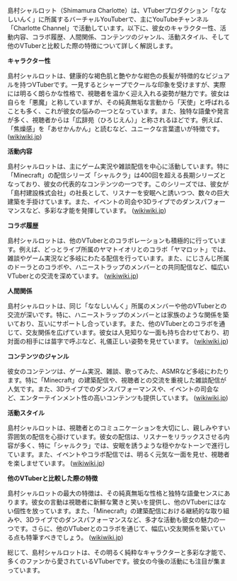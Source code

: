 島村シャルロット（Shimamura Charlotte）は、VTuberプロダクション「ななしいんく」に所属するバーチャルYouTuberで、主にYouTubeチャンネル「Charlotte Channel」で活動しています。以下に、彼女のキャラクター性、活動内容、コラボ履歴、人間関係、コンテンツのジャンル、活動スタイル、そして他のVTuberと比較した際の特徴について詳しく解説します。

**キャラクター性**

島村シャルロットは、健康的な褐色肌と艶やかな紺色の長髪が特徴的なビジュアルを持つVTuberです。一見するとシャープでクールな印象を受けますが、実際には明るく朗らかな性格で、視聴者を温かく迎え入れる姿勢が魅力です。彼女は自らを「悪魔」と称していますが、その純真無垢な言動から「天使」と呼ばれることも多く、これが彼女の悩みの一つとなっています。また、独特な語彙や発言が多く、視聴者からは「広辞苑（ひろじえん）」と称されるほどです。例えば、「焦燥感」を「あせかんかん」と読むなど、ユニークな言葉遣いが特徴です。 ([wikiwiki.jp](https://wikiwiki.jp/774inc/%E5%B3%B6%E6%9D%91%E3%82%B7%E3%83%A3%E3%83%AB%E3%83%AD%E3%83%83%E3%83%88?utm_source=openai))

**活動内容**

島村シャルロットは、主にゲーム実況や雑談配信を中心に活動しています。特に「Minecraft」の配信シリーズ「シャルクラ」は400回を超える長期シリーズとなっており、彼女の代表的なコンテンツの一つです。このシリーズでは、彼女が「島村建設株式会社」の社長として、リスナーを安眠へと誘いつつ、数々の巨大建築を手掛けています。また、イベントの司会や3Dライブでのダンスパフォーマンスなど、多彩な才能を発揮しています。 ([wikiwiki.jp](https://wikiwiki.jp/774inc/%E5%B3%B6%E6%9D%91%E3%82%B7%E3%83%A3%E3%83%AB%E3%83%AD%E3%83%83%E3%83%88?utm_source=openai))

**コラボ履歴**

島村シャルロットは、他のVTuberとのコラボレーションも積極的に行っています。例えば、どっとライブ所属のヤマトイオリとのコラボ「ヤマロット」では、雑談やゲーム実況など多岐にわたる配信を行っています。また、にじさんじ所属のドーラとのコラボや、ハニーストラップのメンバーとの共同配信など、幅広いVTuberとの交流を深めています。 ([wikiwiki.jp](https://wikiwiki.jp/774inc/%E3%82%B3%E3%83%A9%E3%83%9C%E4%B8%80%E8%A6%A7%E8%A1%A8/%E3%83%A4%E3%83%9E%E3%83%AD%E3%83%83%E3%83%88?utm_source=openai))

**人間関係**

島村シャルロットは、同じ「ななしいんく」所属のメンバーや他のVTuberとの交流が深いです。特に、ハニーストラップのメンバーとは家族のような関係を築いており、互いにサポートし合っています。また、他のVTuberとのコラボを通じて、交友関係を広げています。彼女は人見知りな一面も持ち合わせており、初対面の相手には苗字で呼ぶなど、礼儀正しい姿勢を見せています。 ([wikiwiki.jp](https://wikiwiki.jp/774inc/%E5%B3%B6%E6%9D%91%E3%82%B7%E3%83%A3%E3%83%AB%E3%83%AD%E3%83%83%E3%83%88?utm_source=openai))

**コンテンツのジャンル**

彼女のコンテンツは、ゲーム実況、雑談、歌ってみた、ASMRなど多岐にわたります。特に「Minecraft」の建築配信や、視聴者との交流を重視した雑談配信が人気です。また、3Dライブでのダンスパフォーマンスや、イベントの司会など、エンターテインメント性の高いコンテンツも提供しています。 ([wikiwiki.jp](https://wikiwiki.jp/774inc/%E5%B3%B6%E6%9D%91%E3%82%B7%E3%83%A3%E3%83%AB%E3%83%AD%E3%83%83%E3%83%88?utm_source=openai))

**活動スタイル**

島村シャルロットは、視聴者とのコミュニケーションを大切にし、親しみやすい雰囲気の配信を心掛けています。彼女の配信は、リスナーをリラックスさせる内容が多く、特に「シャルクラ」では、安眠を誘うような穏やかなトーンで進行しています。また、イベントやコラボ配信では、明るく元気な一面を見せ、視聴者を楽しませています。 ([wikiwiki.jp](https://wikiwiki.jp/774inc/%E5%B3%B6%E6%9D%91%E3%82%B7%E3%83%A3%E3%83%AB%E3%83%AD%E3%83%83%E3%83%88?utm_source=openai))

**他のVTuberと比較した際の特徴**

島村シャルロットの最大の特徴は、その純真無垢な性格と独特な語彙センスにあります。彼女の言動は視聴者に新鮮な驚きと笑いを提供し、他のVTuberにはない個性を放っています。また、「Minecraft」の建築配信における継続的な取り組みや、3Dライブでのダンスパフォーマンスなど、多才な活動も彼女の魅力の一つです。さらに、他のVTuberとのコラボを通じて、幅広い交友関係を築いている点も特筆すべきでしょう。 ([wikiwiki.jp](https://wikiwiki.jp/774inc/%E5%B3%B6%E6%9D%91%E3%82%B7%E3%83%A3%E3%83%AB%E3%83%AD%E3%83%83%E3%83%88?utm_source=openai))

総じて、島村シャルロットは、その明るく純粋なキャラクターと多彩な才能で、多くのファンから愛されているVTuberです。彼女の今後の活動にも注目が集まっています。 